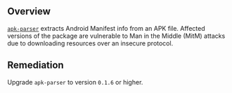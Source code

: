 ## Overview
[`apk-parser`](https://www.npmjs.com/package/apk-parser) extracts Android Manifest info from an APK file.
Affected versions of the package are vulnerable to Man in the Middle (MitM) attacks due to downloading resources over an insecure protocol.

## Remediation
Upgrade `apk-parser` to version `0.1.6` or higher.
